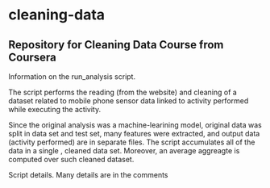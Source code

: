 cleaning-data
=============

Repository for Cleaning Data Course from Coursera
-------

Information on the run_analysis script.

The script performs the reading (from the website) and cleaning of a dataset related to mobile phone sensor data linked to activity performed while executing the activity.

Since the original analysis was a machine-learining model, original data was split in data set and test set, many features were extracted, and output data (activity performed) are in separate files. The script accumulates all of the data in a single , cleaned data set.
Moreover, an average aggreagte is computed over such cleaned dataset.


Script details.
Many details are in the comments
